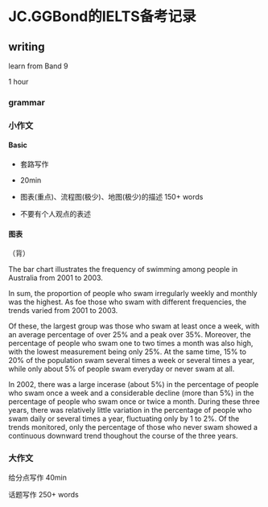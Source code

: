 # JC.GGBond的IELTS备考记录

## writing

learn from Band 9

1 hour

### grammar

### 小作文

#### Basic
* 套路写作

* 20min

* 图表(重点)、流程图(极少)、地图(极少)的描述
150+ words

* 不要有个人观点的表述



#### 图表

（背）

The bar chart illustrates the frequency of swimming among people in Australia from 2001 to 2003.

In sum, the proportion of people who swam irregularly weekly and monthly was the highest. As foe those who swam with different frequencies, the trends varied from 2001 to 2003.

Of these, the largest group was those who swam at least once a week, with an average percentage of over 25% and a peak over 35%. Moreover, the percentage of people who swam one to two times a month was also high, with the lowest measurement being only 25%. At the same time, 15% to 20% of the population swam several times a week or several times a year, while only about 5% of people swam everyday or never swam at all. 
 
In 2002, there was a large incerase (about 5%) in the percentage of people who swam once a week and a considerable decline (more than 5%) in the percentage of people who swam once or twice a month. During these three years, there was relatively little variation in the percentage of people who swam daily or several times a year, fluctuating only by 1 to 2%. Of the trends monitored, only the percentage of those who never swam showed a continuous downward trend thoughout the course of the three years.



### 大作文
给分点写作
40min

话题写作
250+ words
